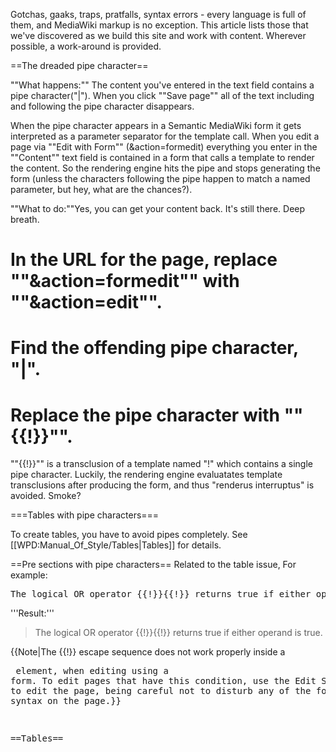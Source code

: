 Gotchas, gaaks, traps, pratfalls, syntax errors - every language is full of them, and MediaWiki markup is no exception. This article lists those that we've discovered as we build this site and work with content. Wherever possible, a work-around is provided.

==The dreaded pipe character==

""What happens:"" The content you've entered in the text field contains a pipe character(<nowiki>"|"</nowiki>). When you click ""Save page"" all of the text including and following the pipe character disappears.

When the pipe character appears in a Semantic MediaWiki form it gets interpreted as a parameter separator for the template call. When you edit a page via ""Edit with Form"" (&action=formedit) everything you enter in the ""Content"" text field is contained in a form that calls a template to render the content. So the rendering engine hits the pipe and stops generating the form (unless the characters following the pipe happen to match a named parameter, but hey, what are the chances?). 

""What to do:""Yes, you can get your content back. It's still there. Deep breath.
# In the URL for the page, replace ""&action=formedit"" with ""&action=edit"".
# Find the offending pipe character, <nowiki>"|"</nowiki>.
# Replace the pipe character with ""{{!}}"".

""{{!}}"" is a transclusion of a template named <nowiki>"!"</nowiki> which contains a single pipe character. Luckily, the rendering engine evaluatates template transclusions after producing the form, and thus "renderus interruptus" is avoided. Smoke?

===Tables with pipe characters===

To create tables, you have to avoid pipes completely. See [[WPD:Manual_Of_Style/Tables|Tables]] for details. 


==Pre sections with pipe characters==
Related to the table issue,  For example:

<pre>
The logical OR operator {{!}}{{!}} returns true if either operand is true.
</pre>
'''Result:'''
<blockquote>
The logical OR operator {{!}}{{!}} returns true if either operand is true.
</blockquote>

{{Note|The <nowiki>{{!}}</nowiki> escape sequence does not work properly inside a <nowiki><pre></nowiki> element, when editing using a form. To edit pages that have this condition, use the Edit Source link to edit the page, being careful not to disturb any of the form-related syntax on the page.}}

==Tables==